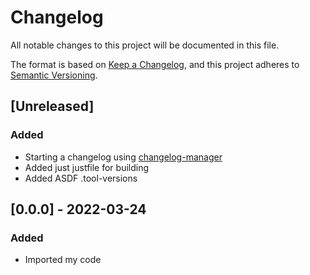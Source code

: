 # Changelog
All notable changes to this project will be documented in this file.

The format is based on [Keep a Changelog](https://keepachangelog.com/en/1.1.0/),
and this project adheres to [Semantic Versioning](https://semver.org/spec/v2.0.0.html).

## [Unreleased]
### Added
- Starting a changelog using [changelog-manager](https://github.com/axelfauvel/changelog-manager)
- Added just justfile for building
- Added ASDF .tool-versions

## [0.0.0] - 2022-03-24
### Added
- Imported my code

